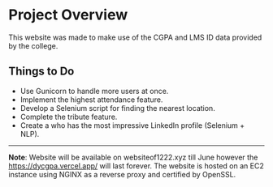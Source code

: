 # Project Overview

This website was made to make use of the CGPA and LMS ID data provided by the college.

## Things to Do

- Use Gunicorn to handle more users at once.
- Implement the highest attendance feature.
- Develop a Selenium script for finding the nearest location.
- Complete the tribute feature.
- Create a who has the most impressive LinkedIn profile (Selenium + NLP).

---

**Note**: Website will be available on websiteof1222.xyz till June however the https://dycgpa.vercel.app/ will last forever. The website is hosted on an EC2 instance using NGINX as a reverse proxy and certified by OpenSSL.
